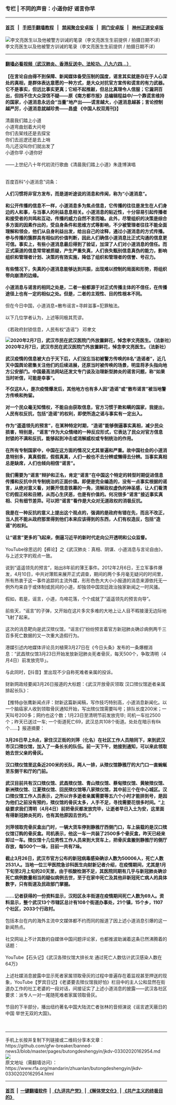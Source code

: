 ### 专栏 | 不同的声音：小道你好 谣言你早
------------------------

#### [首页](https://github.com/gfw-breaker/banned-news3/blob/master/README.md) &nbsp;&nbsp;|&nbsp;&nbsp; [手把手翻墙教程](https://github.com/gfw-breaker/guides/wiki) &nbsp;&nbsp;|&nbsp;&nbsp; [禁闻聚合安卓版](https://github.com/gfw-breaker/bn-android) &nbsp;&nbsp;|&nbsp;&nbsp; [网门安卓版](https://github.com/oGate2/oGate) &nbsp;&nbsp;|&nbsp;&nbsp; [神州正道安卓版](https://github.com/SzzdOgate/update) 



<div id="headerimg">
 <img alt="李文亮医生以及他被警方训诫的笔录（李文亮医生生前提供 / 拍摄日期不详）" src="https://www.rfa.org/mandarin/yataibaodao/huanjing/hc-02072020102917.html/0207.jpg/image" title="李文亮医生以及他被警方训诫的笔录（李文亮医生生前提供 / 拍摄日期不详）"/>
 <div id="headerimgcontents">
  <div id="headerimgcaption">
   <span>
    李文亮医生以及他被警方训诫的笔录（李文亮医生生前提供 / 拍摄日期不详）
   </span>
   <!-- zoomattribute -->
  </div>
  <!-- headerimgcaption -->
 </div>
 <!-- headerimagecontents -->
</div>

<hr/>


#### [翻墙必看视频（武汉肺炎、香港反送中、法轮功、八九六四...）](https://github.com/gfw-breaker/banned-news3/blob/master/pages/link3.md)

<div id="storytext">
 <div>
  <div class="slot_header">
  </div>
 </div>
 <p>
  <b>
   【在言论自由得不到保障、新闻媒体备受压制的国度，谣言其实就是存在于人心深处的真相，是群体表达意愿的一种方式，是大众对抗官方宣传和谎言的有力武器。它不是事实，但远比事实更真；它经不起推敲，但总比真理令人信服；它漏洞百出，但挡不住大众深信不疑——原《南方都市报》总编辑程益中/一个靠谎言维持的国家，小道消息永远会“当量”地产出——谎言越大，小道消息越甚；言论控制越严厉，小道消息就越珍贵——昌盛 《中国人权双周刊》】
  </b>
  <br/>
  <br/>
  清晨我们踏上小道
  <br/>
  小道弯曲划着大问号
  <br/>
  你们去架线还是去探宝
  <br/>
  你们去巡逻还是去上哨
  <br/>
  鸟儿还没叫你们就出发了
  <br/>
  小道你早 小道你好
  <br/>
  <br/>
  ——上世纪八十年代初流行歌曲《清晨我们踏上小道》朱逢博演唱
  <br/>
  <br/>
  <br/>
  百度百科“小道消息”词条：
  <br/>
  <b>
   <br/>
   人们习惯将非官方发布，而是道听途说的消息和传闻，称为“小道消息”。
   <br/>
   <br/>
   和公开传播的信息不一样，小道消息多为焦点信息，它传播的往往是发生在人们身边的人和事，与当事人的利益息息相关。小道消息的贴近性，十分容易引起传播者和接受者的共鸣和互动，传播的威力自然不言而喻。此外，尽管组织的决策是综合多方面的因素作出的，受自身条件和思维方式等影响，不少被管理者往往不能全面理解和领会，他们从自身利益出发，给出自己的诠释，通过小道消息的方式传播。参与传播的簇群具有相似的价值判断，因此人们确信小道消息比正式沟通的信息更可信。事实上，有些小道消息最后得到了验证，加深了人们对小道消息的信任。而正式渠道的信息常常被质疑，产生严重失真，人们丧失甄别信息真伪的能力，影响组织和管理者计划、决策的有效实施，降低了组织和管理者的信誉、号召力。
   <br/>
   <br/>
   有些情况下，失真的小道消息能够达到共振，出现难以控制的局面和形势，将组织带向崩溃的边缘。
   <br/>
   <br/>
   小道消息与谣言的相同之处是，二者一般都源于对正式传播主体的不信任，在传播途径上也有一定的相似之处。但是，二者的主观性、目的性根本不同。
  </b>
  <br/>
  <br/>
  但在今日中国，小道消息=散布谣言=寻衅滋事=犯罪触法。
  <br/>
  <br/>
  以下几位学者认为，上述等同极其荒谬。
  <br/>
  <br/>
  《若政府封锁信息，人民有权“造谣”》 邓聿文
  <br/>
  <b>
   <div class="image-inline captioned" style="width:1500px;">
    <div style="width:1500px;">
     <img alt="2020年2月7日，武汉市民在武汉医院门外放置鲜花，悼念李文亮医生。（法新社）" src="https://www.rfa.org/mandarin/yataibaodao/huanjing/ql1-02072020070817.html/000_1OR94D.jpg" title="2020年2月7日，武汉市民在武汉医院门外放置鲜花，悼念李文亮医生。（法新社）"/>
    </div>
    <div class="image-caption">
     <span style="width:1500px;">
      2020年2月7日，武汉市民在武汉医院门外放置鲜花，悼念李文亮医生。（法新社）
     </span>
     <span class="copyright">
     </span>
    </div>
   </div>
   <br/>
   武汉疫情的信息被大白于天下后，人们没忘当初被警方传唤的8名“造谣者”，近几天中国舆论密集关注他们的后续进展，还原当时被传唤的场景，明显将矛头指向地方公安部门。中国最高法网站还发文专门谈及治理新型肺炎的谣言问题，称“如果当时听信，可能是幸事”。
  </b>
 </p>
 <p>
  <b>
   不仅这8人，是次疫情爆发后，其他地方也有多人因“造谣”或“散布谣言”被当地警方传唤和拘留。
   <br/>
   <br/>
   对一个民众毫无知情权，不能自由获取信息，官方习惯于欺和瞒的国家，我提出，人民有权反抗，包括“造谣”的权利，即使所造之谣与事实有一定出入。
   <br/>
   <br/>
   作为“遥遥领先的预言”，在某种特定时期，“造谣”能够倒逼事实真相，减少民众损害，特别是，“谣言”作为大众情绪的一种反应形式，它表达了民众对官方信息封锁的不满和反抗，能够起到冲击或消解威权或专制统治的作用。
   <br/>
   <br/>
   在所有专制国家中，中国在这方面的情况又尤其普遍和严重。故中国社会的小道消息特别多，真真假假，假假真真，人们一般也不去分辨或懒得去分辨。当事实真相总是缺席，人们也倾向相信“谣言”。
   <br/>
   <br/>
   我们需要为“谣言”辩护和正名，肯定“谣言”在中国这个特定的转型时期促进信息传播和反抗中共专制统治的正面价值。即便是完全编造的，没有一点事实根据的谣言，从绝对意义看，对撕开信息铁幕的一角，消解政权虚伪的神圣感，让人们看清它的假正经和丑陋，从而心生厌恶，也是有价值的。何况很多“谣言”接近事实真相、只有细节差异。可以把“谣言”看作是大众对无道政权的消极反抗。
   <br/>
   <br/>
   我是在一种反抗的意义上提出这个观点的，强调的是政府有错在先，而且不改正，当人民不能从政府那里得到他们本来应该得到的东西，人们有权造反，包括“造谣”的权利。
   <br/>
   <br/>
   让“谣言”更多的飞起来，倒逼习近平的新时代走向公开透明和公众监督。
  </b>
  <br/>
  <br/>
  YouTube徐思远的【裤论】之《武汉肺炎：真相、阴谋、小道消息与言论自由》，与上述文字的观点一致。
  <br/>
  <br/>
  说到“遥遥领先的预言”，始出8年前的薄王事件。2012年2月6日，王立军事件爆发，4月10日，中共对薄熙来展开正式调查，期间的两个多月毫无疑问的时间里，所有热衷于这一事件追踪的主流外媒，形形色色大大小小报道的消息来源依托无一例外均来自于或体制或民间的小道，却独领中国宫廷政治独家新闻之一时风骚。
  <br/>
  <br/>
  假如，若是，谣言，小道，鸟啼花落，个个成就了“遥遥领先的预言向导”。
  <br/>
  <br/>
  前些天，“谣言”的子弹，又开始在这片多灾多难的大地上让人目不暇接漫无边际地飞射了起来。
  <br/>
  <br/>
  这次的消息靶向是武汉殡仪馆，“谣言们”纷纷预言着官方新冠肺炎确诊病例两千三百多死亡数据的又一次重大造假行为。
  <br/>
  <br/>
  港媒引述内地媒体评论员刘植荣3月27日在《今日头条》发布的一条爆棚消息：“武昌殡仪馆3月23日开始发放新冠肺炎死者骨灰，每天500个，争取清明（4月4日）前发放完毕」。
  <br/>
  <br/>
  与此同时，【抖音】里出现不少自称死难者亲属的投诉。
  <br/>
  <br/>
  财新网政经要闻3月26日报道的大标题：《武汉开放骨灰领取 汉口殡仪馆逝者亲属排起长队》：
  <br/>
  <br/>
  【推特@张鹰新闻点评：财新这篇新闻稿，写作技巧特别高，小道消息新闻化。以一个脑癌家人收到领取骨灰通知开始，写出殡仪馆需要叫号；排队长度200米；一天叫号200多；网约也这个数；1月23日至清明节前发放完毕; 司机一车拉2500个；昨天已送过一车; 一个街道死亡69，武汉总共108个街道。处处在暗示有6k个......】报道摘要：
  <br/>
  <b>
   <br/>
   3月26日早上8点，家住汉正街的刘萍（化名）在社区工作人员陪同下，来到武汉市汉口殡仪馆，加入了一条长长的队伍。前一天下午，她接到通知，可以来此领取她去世父亲的骨灰。
   <br/>
   <br/>
   汉口殡仪馆里这条近200米的长队，两人一排，从殡仪馆静雅厅的大门口一直蜿蜒至东侧干和厅的门前。
   <br/>
   <br/>
   武汉目前共有汉口殡仪馆、武昌殡仪馆、青山殡仪馆、蔡甸殡仪馆、黄陂殡仪馆、新洲殡仪馆、江夏殡仪馆、回民殡仪馆等八家殡仪馆，其中前三个在中心城区。汉口殡仪馆工作人员表示，之所以许多逝者亲属需要等五六个小时才能排到号，是因为他们之前没有预约，殡仪馆的骨灰太多，人手不足，寻找需要花很多时间。“上级要求我们清明（4月4日）前把骨灰都发放完毕，让逝者早日入土为安，这里面有得新冠肺炎死的，也有其他原因去世的。”
   <br/>
   <br/>
   刘萍领取完骨灰盒出门时，一辆大货车停到静雅厅西侧门口，车上装载的是汉口殡仪馆订购的骨灰盒。司机表示，他这一车一共装了2500多个骨灰盒，昨天已经来卸过一车。殡仪馆十几位男性工作人员来到大货车上，把骨灰盒搬到静雅厅的侧厅存放，每500个一垛，目前一共有7垛。
   <br/>
   <br/>
   截止3月26日，武汉市官方公布的新冠病毒感染确诊人数为50006人，死亡人数2531人。当地一位三甲医院急诊科医生向财新记者介绍，在疫情期间，尤其是1月下旬至2月上旬的20天里，由于核酸检测不足，其医院同期有几乎与新冠肺炎确诊死亡病例数量相当的疑似病例去世，至于在家中死亡及其他非新冠死亡病人的具体数字，只有街道及民政部门掌握。
   <br/>
   <br/>
   ......记者获得的一份资料显示，汉阳区永丰街道在疫情期间死亡人数为69人。资料显示，整个武汉13个市辖区总计有108个街道办事处，21个镇，15个乡，1107个社区，2033个行政村。
  </b>
  <br/>
  <br/>
  包括本台在内的海外主流中文媒体都不约而同的报道了因上述小道消息引爆的这一新闻热点。
  <br/>
  <br/>
  社交网站上不计其数的自媒体中国问题评论家，也都推波助澜着这条已然沸腾着的话题：
  <br/>
  <br/>
  YouTube【石头记】《武汉各殡仪馆大排长龙 通过死亡人数估计武汉感染人数在64万》
  <br/>
  <br/>
  上述社媒消息披露中显示死者家属领取骨灰的过程中普遍存在着监视甚至押送的现象，YouTube【罗宾日记】《老婆要去殡仪馆我好怕》栏目中的主人公和显然在街道办工作的社工老婆的一段对话，间接证实了上述小道消息的披露——武汉各社区要求：派专人一对一尾随死难者家属领取骨灰。
  <br/>
  <br/>
  节目的下半部分，播出纽约著名中国大陆流亡者张林的音频演说《谣言遮天蔽日的中国 举世无双的大国》。
  <br/>
  <br/>
  <br/>
 </p>
</div>

<hr/>
手机上长按并复制下列链接或二维码分享本文章：<br/>
https://github.com/gfw-breaker/banned-news3/blob/master/pages/butongdeshengyin/jkdv-03302020162954.md <br/>
<a href='https://github.com/gfw-breaker/banned-news3/blob/master/pages/butongdeshengyin/jkdv-03302020162954.md'><img src='https://github.com/gfw-breaker/banned-news3/blob/master/pages/butongdeshengyin/jkdv-03302020162954.md.png'/></a> <br/>
原文地址（需翻墙访问）：https://www.rfa.org/mandarin/zhuanlan/butongdeshengyin/jkdv-03302020162954.html


------------------------
#### [首页](https://github.com/gfw-breaker/banned-news3/blob/master/README.md) &nbsp;|&nbsp; [一键翻墙软件](https://github.com/gfw-breaker/nogfw/blob/master/README.md) &nbsp;| [《九评共产党》](https://github.com/gfw-breaker/9ping.md/blob/master/README.md#九评之一评共产党是什么) | [《解体党文化》](https://github.com/gfw-breaker/jtdwh.md/blob/master/README.md) | [《共产主义的终极目的》](https://github.com/gfw-breaker/gczydzjmd.md/blob/master/README.md)


<img src='http://gfw-breaker.win/banned-news3/pages/butongdeshengyin/jkdv-03302020162954.md' width='0px' height='0px'/>